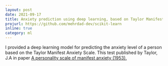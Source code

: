 ```yaml
---
layout: post
date: 2021-09-17
title: Anxiety prediction using deep learning, based on Taylor Manifest Anxiety Scale
projurl: https://github.com/mehrdad-dev/scikit-learn
inline: true
category: ml
---
```


I provided a deep learning model for predicting the anxiety level of a person based on the Taylor Manifest Anxiety Scale. This test published by Taylor, J.A in paper [A personality scale of manifest anxiety (1953).](https://sci-hub.se/https://doi.org/10.1037/h0056264)